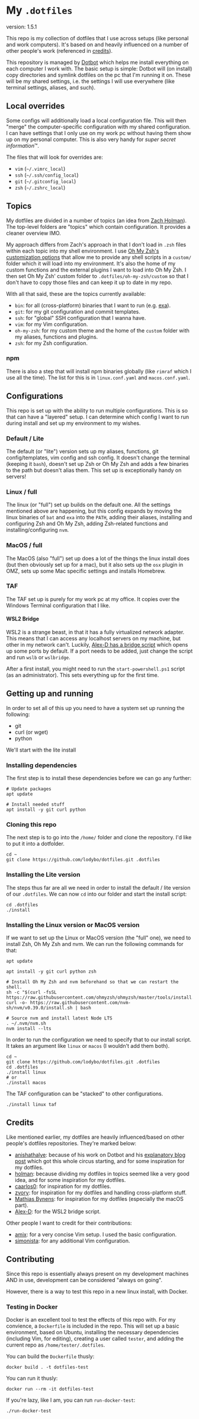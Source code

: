 # My `.dotfiles`
version: 1.5.1

This repo is my collection of dotfiles that I use across setups (like personal and work computers).
It's based on and heavily influenced on a number of other people's work (referenced in [credits](#credits)).

This repository is managed by [Dotbot](https://github.com/anishathalye/dotbot) which helps me install everything on each computer I work with.
The basic setup is simple: Dotbot will (on install) copy directories and symlink dotfiles on the pc that I'm running it on. These will be my shared settings, i.e. the settings I will use everywhere (like terminal settings, aliases, and such).

## Local overrides
Some configs will additionally load a local configuration file. This will then "merge" the computer-specific configuration with my shared configuration. I can have settings that I only use on my work pc without having them show up on my personal computer. This is also very handy for _super secret information_™.

The files that will look for overrides are:
- `vim` (`~/.vimrc_local`)
- `ssh` (`~/.ssh/config_local`)
- `git` (`~/.gitconfig_local`)
- `zsh` (`~/.zshrc_local`)

## Topics
My dotfiles are divided in a number of topics (an idea from [Zach Holman](https://github.com/holman/dotfiles#topical)). The top-level folders are "topics" which contain configuration. It provides a cleaner overview IMO. 

My approach differs from Zach's approach in that I don't load in `.zsh` files within each topic into my shell environment. I use [Oh My Zsh's customization options](https://github.com/ohmyzsh/ohmyzsh/wiki/Customization#overriding-internals) that allow me to provide any shell scripts in a `custom/` folder which it will load into my environment. It's also the home of my custom functions and the external plugins I want to load into Oh My Zsh.
I then set Oh My Zsh' custom folder to `.dotfiles/oh-my-zsh/custom` so that I don't have to copy those files and can keep it up to date in my repo.

With all that said, these are the topics currently available:
- `bin`: for all (cross-platform) binaries that I want to run (e.g. [exa](https://the.exa.website/)).
- `git`: for my git configuration and commit templates.
- `ssh`: for "global" SSH configuration that I wanna have.
- `vim`: for my Vim configuration.
- `oh-my-zsh`: for my custom theme and the home of the `custom` folder with my aliases, functions and plugins.
- `zsh`: for my Zsh configuration.

### npm
There is also a step that will install npm binaries globally (like `rimraf` which I use all the time). The list for this is in `linux.conf.yaml` and `macos.conf.yaml`.

## Configurations
This repo is set up with the ability to run multiple configurations. This is so that can have a "layered" setup. I can determine which config I want to run during install
and set up my environment to my wishes.

### Default / Lite
The default (or "lite") version sets up my aliases, functions, git config/templates, vim config and ssh config. It doesn't change the terminal (keeping it `bash`),
doesn't set up Zsh or Oh My Zsh and adds a few binaries to the path but doesn't alias them.
This set up is exceptionally handy on servers!

### Linux / full
The linux (or "full") set up builds on the default one. All the settings mentioned above are happening, but this config expands by moving the linux binaries of `bat` and `exa` into the `PATH`,
adding their aliases, installing and configuring Zsh and Oh My Zsh, adding Zsh-related functions and installing/configuring `nvm`.

### MacOS / full
The MacOS (also "full") set up does a lot of the things the linux install does (but then obviously set up for a mac), but it also sets up the `osx` plugin in OMZ,
sets up some Mac specific settings and installs Homebrew.

### TAF
The TAF set up is purely for my work pc at my office. It copies over the Windows Terminal configuration that I like.

#### WSL2 Bridge
WSL2 is a strange beast, in that it has a fully virtualized network adapter. This means that I can access any localhost servers on my machine,
but other in my network can't. Luckily, [Alex-D has a bridge script](https://github.com/Alex-D/dotfiles#wsl-bridge) which opens up some ports by default.
If a port needs to be added, just change the script and run `wslb` or `wslbridge`.

After a first install, you might need to run the `start-powershell.ps1` script (as an administrator). This sets everything up for the first time.

## Getting up and running
In order to set all of this up you need to have a system set up running the following:
- git
- curl (or wget)
- python

We'll start with the lite install

### Installing dependencies
The first step is to install these dependencies before we can go any further:
```shell
# Update packages
apt update

# Install needed stuff
apt install -y git curl python
```

### Cloning this repo
The next step is to go into the `/home/` folder and clone the repository. I'd like to put it into a dotfolder.

```shell
cd ~
git clone https://github.com/lodybo/dotfiles.git .dotfiles
```

### Installing the Lite version
The steps thus far are all we need in order to install the default / lite version of our `.dotfiles`.
We can now `cd` into our folder and start the install script:

```shell
cd .dotfiles
./install
```

### Installing the Linux version or MacOS version
If we want to set up the Linux or MacOS version (the "full" one), we need to install Zsh, Oh My Zsh and nvm.
We can run the following commands for that:

```shell
apt update

apt install -y git curl python zsh

# Install Oh My Zsh and nvm beforehand so that we can restart the shell.
sh -c "$(curl -fsSL https://raw.githubusercontent.com/ohmyzsh/ohmyzsh/master/tools/install.sh)"
curl -o- https://raw.githubusercontent.com/nvm-sh/nvm/v0.39.0/install.sh | bash

# Source nvm and install latest Node LTS
. ~/.nvm/nvm.sh
nvm install --lts
```

In order to run the configuration we need to specify that to our install script. It takes an argument like `linux` or `macos` (I wouldn't add them both).

```shell
cd ~
git clone https://github.com/lodybo/dotfiles.git .dotfiles
cd .dotfiles
./install linux
# or
./install macos
```

The TAF configuration can be "stacked" to other configurations.
```shell
./install linux taf
```

## Credits
Like mentioned earlier, my dotfiles are heavily influenced/based on other people's dotfiles repositories.
They're marked below:

* [anishathalye](https://github.com/anishathalye/dotfiles): because of his work on Dotbot and his [explanatory blog post](https://www.anishathalye.com/2014/08/03/managing-your-dotfiles/) which got this whole circus starting, and for some inspiration for my dotfiles.
* [holman](https://github.com/holman/dotfiles): because dividing my dotfiles in topics seemed like a very good idea, and for some inspiration for my dotfiles.
* [caarlos0](https://github.com/caarlos0/dotfiles): for inspiration for my dotfiles.
* [zvory](https://github.com/zvory/dotfiles): for inspiration for my dotfiles and handling cross-platform stuff.
* [Mathias Bynens](https://github.com/mathiasbynens/dotfiles/): for inspiration for my dotfiles (especially the macOS part).
* [Alex-D](https://github.com/Alex-D/dotfiles): for the WSL2 bridge script.

Other people I want to credit for their contributions:
* [amix](https://github.com/amix/vimrc): for a very concise Vim setup. I used the basic configuration.
* [simonista](https://gist.github.com/simonista/8703722): for any additional Vim configuration.

## Contributing
Since this repo is essentially always present on my development machines AND in use, development can be considered "always on going".

However, there is a way to test this repo in a new linux install, with Docker.

### Testing in Docker
Docker is an excellent tool to test the effects of this repo with. For my convience, a `Dockerfile` is included in the repo. This will set up a basic environment, based on Ubuntu, installing the necessary dependencies (including Vim, for editing), creating a user called `tester`, and adding the current repo as `/home/tester/.dotfiles`.

You can build the `Dockerfile` thusly:

```shell
docker build . -t dotfiles-test
```

You can run it thusly:

```shell
docker run --rm -it dotfiles-test
```

If you're lazy, like I am, you can run `run-docker-test`:

```shell
./run-docker-test
```
